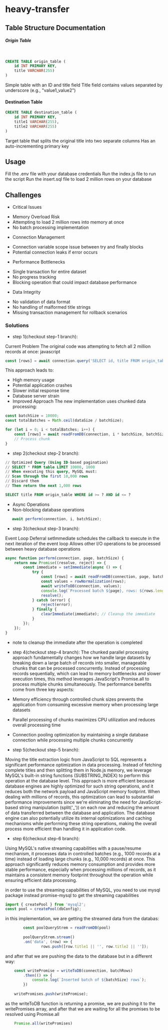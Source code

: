 # heavy-transfer

## Table Structure Documentation
##### Origin Table
```sql


CREATE TABLE origin_table (
    id INT PRIMARY KEY,
    title VARCHAR(255)
)
```

Simple table with an ID and title field
Title field contains values separated by underscore (e.g., "value1_value2")
#### Destination Table
```sql
CREATE TABLE destination_table (
    id INT PRIMARY KEY,
    title1 VARCHAR(255),
    title2 VARCHAR(255)
)
```
Target table that splits the original title into two separate columns
Has an auto-incrementing primary key

## Usage
Fill the .env file with your database credentials
Run the index.js file to run the script
Run the insert.sql file to load 2 million rows on your database

## Challenges
* Critical Issues
- Memory Overload Risk
- Attempting to load 2 million rows into memory at once
- No batch processing implementation
* Connection Management
- Connection variable scope issue between try and finally blocks
- Potential connection leaks if error occurs
* Performance Bottlenecks
- Single transaction for entire dataset
- No progress tracking
- Blocking operation that could impact database performance
* Data Integrity
- No validation of data format
- No handling of malformed title strings
- Missing transaction management for rollback scenarios


### Solutions 

- step 1(checkout step-1 branch):

Current Problem The original code was attempting to fetch all 2 million records at once:
javascript

```javascript
const [rows] = await connection.query('SELECT id, title FROM origin_table');
```

This approach leads to:
- High memory usage
- Potential application crashes
- Slower initial response time
- Database server strain
- Improved Approach The new implementation uses chunked data processing:

```javascript
const batchSize = 10000;
const totalBatches = Math.ceil(dataSize / batchSize);

for (let i = 0; i < totalBatches; i++) {
    const [rows] = await readFromDB(connection, i * batchSize, batchSize);
    // Process chunk
}
```

- step 2(checkout step-2 branch):

```sql
// Optimized Query (Using ID-based pagination)
// SELECT * FROM table LIMIT 10000, 1000
// When executing this query, MySQL must:
// Scan through the first 10,000 rows
// Discard them
// Then return the next 1,000 rows

SELECT title FROM origin_table WHERE id >= ? AND id <= ?
```
* Async Operations
* Non-blocking database operations
```javascript
   await perform(connection, i, batchSize);
```


- step 3(checkout step-3 branch):

Event Loop Deferral
setImmediate schedules the callback to execute in the next iteration of the event loop
Allows other I/O operations to be processed between heavy database operations

```javascript
async function perform(connection, page, batchSize) {
    return new Promise((resolve, reject) => {
        const immediate = setImmediate(async () => {
            try {
                const [rows] = await readFromDB(connection, page, batchSize);
                const values = rowNormalization(rows);
                await writeToDB(connection, values);
                console.log(`Processed batch ${page}, rows: ${rows.length}`);
                resolve();
            } catch (error) {
                reject(error);
            } finally {
                clearImmediate(immediate); // Cleanup the immediate
            }
        });
    });
}
```
* note to cleanup the immediate after the operation is completed


- step 4(checkout step-4 branch):
The chunked parallel processing approach fundamentally changes how we handle large datasets by breaking down a large batch of records into smaller, manageable chunks that can be processed concurrently. Instead of processing records sequentially, which can lead to memory bottlenecks and slower execution times, this method leverages JavaScript's Promise.all to process multiple chunks simultaneously. The performance benefits come from three key aspects:
- Memory efficiency through controlled chunk sizes prevents the application from consuming excessive memory when processing large datasets
- Parallel processing of chunks maximizes CPU utilization and reduces overall processing time
- Connection pooling optimization by maintaining a single database connection while processing multiple chunks concurrently

- step 5(checkout step-5 branch):

Moving the title extraction logic from JavaScript to SQL represents a significant performance optimization in data processing. Instead of fetching complete titles and then splitting them in Node.js memory, we leverage MySQL's built-in string functions (SUBSTRING_INDEX) to perform this operation at the database level. This approach is more efficient because database engines are highly optimized for such string operations, and it reduces both the network payload and JavaScript memory footprint. When dealing with millions of records, this optimization can lead to substantial performance improvements since we're eliminating the need for JavaScript-based string manipulation (split('_')) on each row and reducing the amount of data transferred between the database and application. The database engine can also potentially utilize its internal optimizations and caching mechanisms while performing these string operations, making the overall process more efficient than handling it in application code.


- step 6(checkout step-6 branch):

Using MySQL's native streaming capabilities with a pause/resume mechanism, it processes data in controlled batches (e.g., 1000 records at a time) instead of loading large chunks (e.g., 10,000 records) at once. This approach significantly reduces memory consumption and provides more stable performance, especially when processing millions of records, as it maintains a consistent memory footprint throughout the operation while ensuring efficient data processing.

in order to use the streaming capabilities of MySQL, you need to use mysql package instead promise-mysql to get the streaming capabilities
```javascript
import { createPool } from 'mysql2';
const pool = createPool(dbConfig);
```

in this implementation, we are getting the streamed data from the databas:

```javascript
        const poolQueryStrem = readFromDB(pool)            
        
        poolQueryStrem.stream()
        .on('data', (row) => {
                rows.push([row.title1 || '', row.title2 || '']);
```
and after that we are pushing the data to the database but in a different way:

```javascript
    const writePromise = writeToDB(connection, batchRows)
        .then(() => {
            console.log(`Inserted batch of ${batchSize} rows`);
        })
    
    writePromises.push(writePromise);
```

as the writeToDB function is returning a promise, we are pushing it to the writePromises array, and after that we are waiting for all the promises to be resolved using Promise.all

```javascript
    Promise.all(writePromises)
```